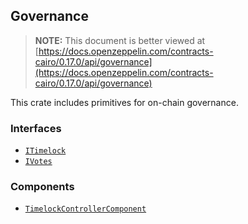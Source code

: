 ## Governance

> **NOTE:** This document is better viewed at [https://docs.openzeppelin.com/contracts-cairo/0.17.0/api/governance](https://docs.openzeppelin.com/contracts-cairo/0.17.0/api/governance)

This crate includes primitives for on-chain governance.

### Interfaces

- [`ITimelock`](https://docs.openzeppelin.com/contracts-cairo/0.17.0/api/governance#ITimelock)
- [`IVotes`](https://docs.openzeppelin.com/contracts-cairo/0.17.0/api/governance#IVotes)

### Components

- [`TimelockControllerComponent`](https://docs.openzeppelin.com/contracts-cairo/0.17.0/api/governance#TimelockControllerComponent)
